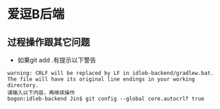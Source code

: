 # 爱逗B后端

## 过程操作跟其它问题
- 如果git add .有提示以下警告
```
warning: CRLF will be replaced by LF in idleb-backend/gradlew.bat.
The file will have its original line endings in your working directory.
请输入以下内容，再继续操作
bogon:idleb-backend Jin$ git config --global core.autocrlf true
```

